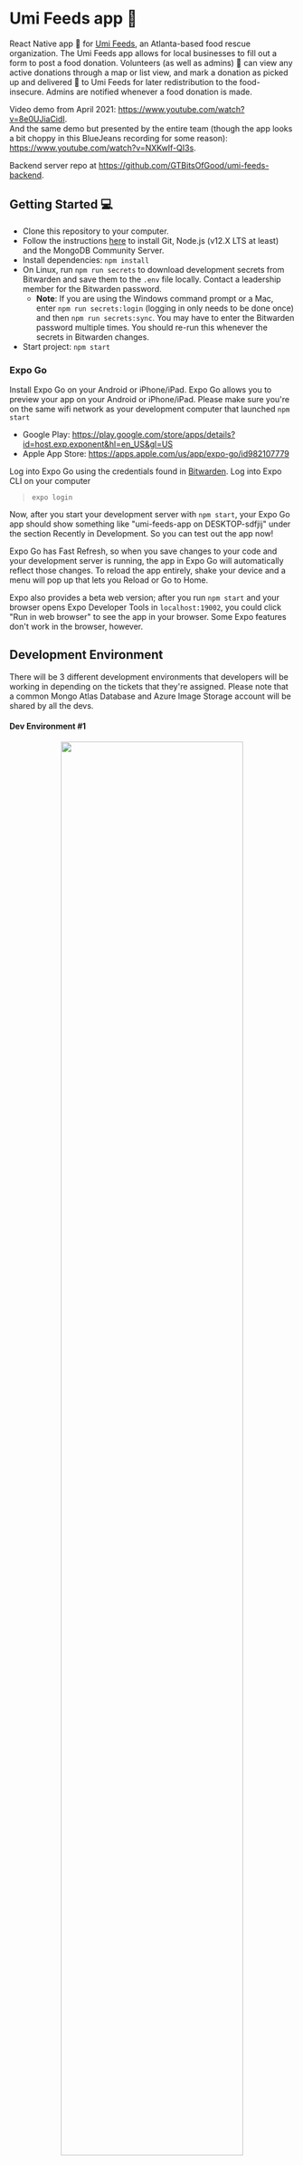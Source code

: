 # Umi Feeds app :stuffed_flatbread:

React Native app :iphone: for [Umi Feeds](https://umifeeds.org/), an Atlanta-based food rescue organization. The Umi Feeds app allows for local businesses to fill out a form to post a food donation. Volunteers (as well as admins) :raising_hand: can view any active donations through a map or list view, and mark a donation as picked up and delivered :red_car: to Umi Feeds for later redistribution to the food-insecure. Admins are notified whenever a food donation is made. 

Video demo from April 2021: https://www.youtube.com/watch?v=8e0UJiaCidI.  
And the same demo but presented by the entire team (though the app looks a bit choppy in this BlueJeans recording for some reason): https://www.youtube.com/watch?v=NXKwIf-QI3s.

Backend server repo at <https://github.com/GTBitsOfGood/umi-feeds-backend>.

## Getting Started 	:computer:

- Clone this repository to your computer.
- Follow the instructions [here](https://www.notion.so/gtbitsofgood/Getting-Started-56106473076a47eaa8c863741becbf34) to install Git, Node.js (v12.X LTS at least) and the MongoDB Community Server.
- Install dependencies: `npm install`
- On Linux, run `npm run secrets` to download development secrets from Bitwarden and save them to the `.env` file locally. Contact a leadership member for the Bitwarden password.
  - **Note**: If you are using the Windows command prompt or a Mac, enter `npm run secrets:login` (logging in only needs to be done once) and then `npm run secrets:sync`. You may have to enter the Bitwarden password multiple times. You should re-run this whenever the secrets in Bitwarden changes.
- Start project: `npm start`

### Expo Go 

Install Expo Go on your Android or iPhone/iPad. Expo Go allows you to preview your app on your Android or iPhone/iPad. Please make sure you're on the same wifi network as your development computer that launched `npm start`
- Google Play: https://play.google.com/store/apps/details?id=host.exp.exponent&hl=en_US&gl=US
- Apple App Store: https://apps.apple.com/us/app/expo-go/id982107779

Log into Expo Go using the credentials found in [Bitwarden](https://bitwarden.com/). Log into Expo CLI on your computer
> `expo login`

Now, after you start your development server with `npm start`, your Expo Go app should show something like "umi-feeds-app on DESKTOP-sdfjij" under the section Recently in Development. So you can test out the app now!

Expo Go has Fast Refresh, so when you save changes to your code and your development server is running, the app in Expo Go will automatically reflect those changes. To reload the app entirely, shake your device and a menu will pop up that lets you Reload or Go to Home.

Expo also provides a beta web version; after you run `npm start` and your browser opens Expo Developer Tools in `localhost:19002`, you could click "Run in web browser" to see the app in your browser. Some Expo features don't work in the browser, however. 

## Development Environment 
There will be 3 different development environments that developers will be working in depending on the tickets that they're assigned. Please note that a common Mongo Atlas Database and Azure Image Storage account will be shared by all the devs. 

#### Dev Environment #1 

<div align="center">
<img src="https://user-images.githubusercontent.com/55326650/131023615-c6c2a59b-2d28-4499-b65d-ce4d0d35dc35.JPG" align="center" width="80% alt="Project icon">
</div>

This is desired environment for developers working on just native app features like styling, forms, screens, etc. The environment is setup so that they just need to run have their react-native app running through expo on their local machines with their phones or any emulator for testing. The most up to date and stable version of the backend server will be deployed at the heroku endpoint so that developers do not need to worry about having a backend instance running on their machines as well.

#### Dev Environment #2 

<div align="center">
<img src="https://user-images.githubusercontent.com/55326650/131024364-573b69a9-fa16-490b-ad57-4093c9eda169.JPG" align="center" width="80% alt="Project icon">
</div>

This is the desired environment for developers working on the backend REST-API server. Therefore the backend server will be running on their local machines. If the developer is working on integration features between the front and backend, they'll likely need to have both instances running at once. 

#### Dev Environment #3 

<div align="center">
<img src="https://user-images.githubusercontent.com/55326650/131024795-a2231f02-c9f0-40b7-9762-12b941aefc6c.JPG" align="center" width="80% alt="Project icon">
</div>

This is the desired environment for developers making any changes to the database schema. They will need to have a local MongoDB instance running on their local machines. 

## Code Structure 
    
* `App.tsx`       The main starting point of the app that renders the navigation component
* `\navigations`  Defines the navigation structure of the app and renders a corresponding screen for each navigation 
* `\screens`      The different screen for the mobile app that render components 
* `\components`   Defines the different React Components that are used on the different screens 
* `\redux`        Defines the redux store, reducers, and thunks used by the components 

Currently components in both the `\screens` and `\components` directory are connected to the redux state. Ideally we would want to start shifting our codebase so that the react components in the `\components` are stateless and all the "smart components" connected to the redux state are the screens in the `\screens`

## Code/PR Workflow :nerd_face:

- Assign an issue to yourself and move it to the "In Progress" pipeline. You will have to use ZenHub, either through the [Chrome or Firefox extension](https://www.zenhub.com/extension) or through their [web-app](https://app.zenhub.com/), to do this. **Pro-tip**: ZenHub will let you filter issues by labels and milestones.
- Create a new branch in the format `[NAME]/[ISSUE-NUMBER]-[SHORT-DESCRIPTION]` (issue number is optional) by running `git checkout -b [BRANCH NAME]`.
  - example branch name: `daniel/48-setup-ci`
- Be sure to lint, format, and type-check your code occasionally to catch errors by running `npm run lint`. eslint can try to automatically fix some of the linting errors with `npm run lint:fix`. Reach out to an EM if you are having problems with the type-checker or are blocked by anything else in general.
  - If you're using Visual Studio Code, install the [ESLint extension](https://marketplace.visualstudio.com/items?itemName=dbaeumer.vscode-eslint) so you can see ESLint errors right in your editor.
  - Before a push can succeed, it must pass linting. (This is because we have a Husky pre-push hook in `package.json` which runs `npm run lint`.)
- Commit changes and then push your branch by running `git push -u origin [BRANCH NAME]`.
- Create a pull request (PR) on GitHub to merge your branch into `develop`.
- In your PR, briefly describe the changes, link the PR to its corresponding issue, and request a Senior Developer or EM as a reviewer.

## TypeScript

The codebase has been primarily written in TypeScript, which is a superset of JavaScript that adds static typing to the language. This means that if you already know how to write JavaScript, you already know how to write TypeScript! Simply rename your `.js` and `.jsx` files to `.ts` and `.tsx`, respectively.

TypeScript will help you catch bugs early at compile-time and save you significant time from manually debugging your code. If your code compiles, you can be very certain that it will work as expected.

To fully utilize the power of TypeScript, you will have to [learn its type system](https://learnxinyminutes.com/docs/typescript/). Use [this](https://github.com/typescript-cheatsheets/react-typescript-cheatsheet/blob/master/README.md#section-2-getting-started) as a cheat sheet for using TypeScript with React.

While you are encouraged to use TypeScript, you **don't** have to. Our codebase can be a mix of both TypeScript and JavaScript.

## Expo Build
This will require an Expo sign in. Contact leadership if you need the Bitwarden password for Expo account.

### Android
- Run `expo build:android`
- Select the "APK" option when asked

### iOS
- Run `expo build:ios`
- If asked for bundle identifer, type `org.bitsofgood.umifeeds`
- Select the `simulator` option to be able to run this in Expo Go. (The other option requires an Apple Developer ID.)

### Web
Expo Web is in beta so not all the features of the app will necessarily work correctly in the web version. We use it just to provide a convenient preview of the app.
- Optional: `npx expo-optimize` to optimize the assets for speed
- `expo build:web`. This makes a web-build/ directory.
- See more details at https://docs.expo.io/distribution/publishing-websites/.
- We've set up Netlify with continuous deployment from our Git repository, with the build command `npm install -g expo-cli -y && expo build:web` and the publish directory `web-build`. https://umifeeds.netlify.app is automatically built from the `develop` branch.

## Google Maps API Key Setup 

This application uses the Google Maps API for the standalone Android app. Here are the steps to set up your own:
- Change `org.bitsofgood.umifeeds` to `com.youcompany.yourappname` in `android.package` in `app.json`
- Run `expo build:android` 
- Follow the instructions at ["MapView - Expo Documentation"](https://docs.expo.io/versions/v40.0.0/sdk/map-view/#deploying-to-a-standalone-app-on-android) for deploying to a standalone app on Android under "If you have not configured Google Sign In"

## Inspiration and Resources

#### Redux
* ["Redux Toolkit"](https://redux-toolkit.js.org/)

#### Code Structure 
* ["Code Structure Inspiration"](https://cheesecakelabs.com/blog/efficient-way-structure-react-native-projects/)

#### React Navigation
* ["React Navigation"](https://reactnavigation.org/docs/)
* ["React Navigation with Type Checking Guide"](https://reactnavigation.org/docs/typescript/)

## License

This repository is by Bits of Good contributors and is licensed under the GPL v3.

Some files (useNotification.ts and registerForPushNotification.ts) are derived from code from the Expo documentation, which is licensed under the MIT license.

The MIT License (MIT)

Copyright (c) 2015-present 650 Industries, Inc. (aka Expo)

Permission is hereby granted, free of charge, to any person obtaining a copy
of this software and associated documentation files (the "Software"), to deal
in the Software without restriction, including without limitation the rights
to use, copy, modify, merge, publish, distribute, sublicense, and/or sell
copies of the Software, and to permit persons to whom the Software is
furnished to do so, subject to the following conditions:

The above copyright notice and this permission notice shall be included in all
copies or substantial portions of the Software.

THE SOFTWARE IS PROVIDED "AS IS", WITHOUT WARRANTY OF ANY KIND, EXPRESS OR
IMPLIED, INCLUDING BUT NOT LIMITED TO THE WARRANTIES OF MERCHANTABILITY,
FITNESS FOR A PARTICULAR PURPOSE AND NONINFRINGEMENT. IN NO EVENT SHALL THE
AUTHORS OR COPYRIGHT HOLDERS BE LIABLE FOR ANY CLAIM, DAMAGES OR OTHER
LIABILITY, WHETHER IN AN ACTION OF CONTRACT, TORT OR OTHERWISE, ARISING FROM,
OUT OF OR IN CONNECTION WITH THE SOFTWARE OR THE USE OR OTHER DEALINGS IN THE
SOFTWARE.
